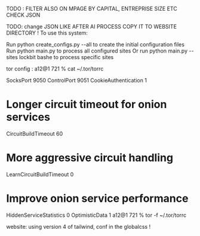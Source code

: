 TODO : FILTER ALSO ON MPAGE BY CAPITAL, ENTREPRISE SIZE ETC CHECK JSON


TODO: change JSON LIKE AFTER AI PROCESS COPY IT TO WEBSITE DIRECTORY  !
To use this system:

Run python create_configs.py --all to create the initial configuration files
Run python main.py to process all configured sites
Or run python main.py --sites lockbit bashe to process specific sites


tor config :
a12@1 721 % cat  ~/.tor/torrc

SocksPort 9050
ControlPort 9051
CookieAuthentication 1
# Longer circuit timeout for onion services
CircuitBuildTimeout 60
# More aggressive circuit handling
LearnCircuitBuildTimeout 0
# Improve onion service performance
HiddenServiceStatistics 0
OptimisticData 1
a12@1 721 % tor -f ~/.tor/torrc



website: 
using version 4 of tailwind, conf in the globalcss !